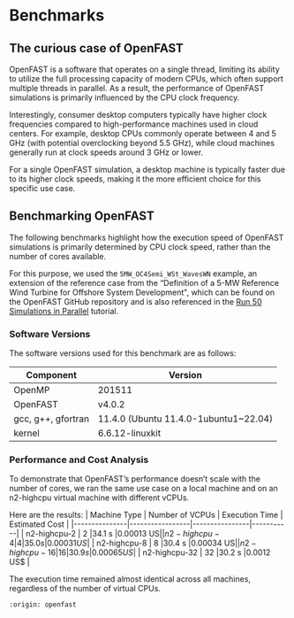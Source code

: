 # Benchmarks

## The curious case of OpenFAST
OpenFAST is a software that operates on a single thread, limiting its ability to utilize the full processing capacity of modern CPUs, which often support multiple threads in parallel. As a result, the performance of OpenFAST simulations is primarily influenced by the CPU clock frequency.

Interestingly, consumer desktop computers typically have higher clock frequencies compared to high-performance machines used in cloud centers. For example, desktop CPUs commonly operate between 4 and 5 GHz (with potential overclocking beyond 5.5 GHz), while cloud machines generally run at clock speeds around 3 GHz or lower.

For a single OpenFAST simulation, a desktop machine is typically faster due to its higher clock speeds, making it the more efficient choice for this specific use case.

## Benchmarking OpenFAST
The following benchmarks highlight how the execution speed of OpenFAST simulations is primarily determined by CPU clock speed, rather than the number of cores available.

For this purpose, we used the `5MW_OC4Semi_WSt_WavesWN` example, an extension of the reference case from the “Definition of a 5-MW Reference Wind Turbine for Offshore System Development",
which can be found on the OpenFAST GitHub repository and is also referenced in the [Run 50 Simulations in Parallel](https://inductiva.ai/guides/openfast/OpenFAST_advanced) tutorial.

### Software Versions
The software versions used for this benchmark are as follows:

| Component              | Version                               |
|------------------------|---------------------------------------|
| OpenMP                 | 201511                                |
| OpenFAST               | v4.0.2                                |
| gcc, g++, gfortran     | 11.4.0 (Ubuntu 11.4.0-1ubuntu1~22.04) |
| kernel                 | 6.6.12-linuxkit                       |


### Performance and Cost Analysis
To demonstrate that OpenFAST’s performance doesn’t scale with the number of cores, we ran the same use case on a local machine and on an n2-highcpu virtual machine with different vCPUs.

Here are the results:
| Machine Type  | Number of VCPUs | Execution Time | Estimated Cost |
|---------------|-----------------|----------------|-----------|
| n2-highcpu-2  | 2               |34.1 s          |0.00013 US$|
| n2-highcpu-4  | 4               |35.0 s          |0.00031 US$|
| n2-highcpu-8  | 8               |30.4 s          |0.00034 US$|
| n2-highcpu-16 | 16              |30.9 s          |0.00065 US$|
| n2-highcpu-32 | 32              |30.2 s          |0.0012 US$ |

The execution time remained almost identical across all machines, regardless of the number of virtual CPUs.

```{banner_small}
:origin: openfast
```





